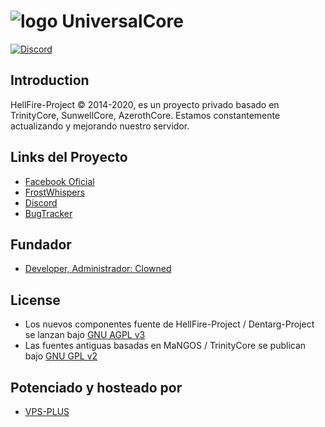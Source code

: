 # ![logo](https://github.com/ClownedDev/UniversalCore/blob/master/hellfire.png) UniversalCore
[![Discord](https://img.shields.io/discord/518115221735342096)](https://discord.gg/h5JGzyR)


## Introduction

HellFire-Project © 2014-2020, es un proyecto privado basado en TrinityCore, SunwellCore, AzerothCore. 
Estamos constantemente actualizando y mejorando nuestro servidor.

## Links del Proyecto

- [Facebook Oficial](https://www.facebook.com/UniversalGamesOficial/)
- [FrostWhispers](https://www.universalgames-wow.com/)
- [Discord](https://discord.gg/h5JGzyR)
- [BugTracker](https://discord.gg/h5JGzyR)

## Fundador
- [Developer, Administrador: Clowned](https://www.facebook.com/terryseytu)

## License

- Los nuevos componentes fuente de HellFire-Project / Dentarg-Project se lanzan bajo [GNU AGPL v3](https://github.com/ClownedDev/UniversalCore/blob/master/LICENSE-AGPL3)
- Las fuentes antiguas basadas en MaNGOS / TrinityCore se publican bajo [GNU GPL v2](https://github.com/ClownedDev/UniversalCore/blob/master/LICENSE-GPL2)

## Potenciado y hosteado por

- [VPS-PLUS](https://www.facebook.com/vpsplusboostgamers/)
